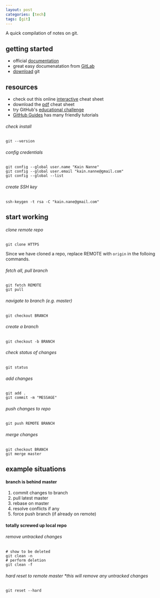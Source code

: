 ```yaml
---
layout: post
categories: [tech]
tags: [git]
---
```


A quick compilation of notes on git.

<!--excerpt separator -->

## getting started

- official [documentation](https://git-scm.com/)  
- great easy documenatation from [GitLab](https://docs.gitlab.com/ce/gitlab-basics)  
- [download](https://git-scm.com/book/en/v2/Getting-Started-Installing-Git) git  

## resources

- check out this online [interactive](http://ndpsoftware.com/git-cheatsheet.html) cheat sheet  
- download the [pdf](https://services.github.com/on-demand/downloads/github-git-cheat-sheet.pdf) cheat sheet  
- try GitHub's [educational challenge](https://try.github.io/)
- [GitHub Guides](https://guides.github.com/) has many friendly tutorials

###### check install  
```shell
git --version
```

###### config credentials  
```shell
git config --global user.name "Kain Nanne"
git config --global user.email "kain.nanne@gmail.com"
git config --global --list
```

###### create SSH key  
```shell
ssh-keygen -t rsa -C "kain.nane@gmail.com"
```

## start working

###### clone remote repo  
```shell
git clone HTTPS
```

Since we have cloned a repo, replace REMOTE with `origin` in the folloing commands.

###### fetch all, pull branch  
```shell
git fetch REMOTE
git pull
```

###### navigate to branch (e.g. master)  
```shell
git checkout BRANCH
```

###### create a branch  
```shell
git checkout -b BRANCH
```

###### check status of changes  
```shell
git status
```

###### add changes  
```shell
git add .
git commit -m "MESSAGE"
```

###### push changes to repo  
```shell
git push REMOTE BRANCH
```

###### merge changes  
```shell
git checkout BRANCH
git merge master
```

## example situations  

#### branch is behind master

1. commit changes to branch
2. pull latest master
3. rebase on master
4. resolve conflicts if any
5. force push branch (if already on remote)

#### totally screwed up local repo

###### remove untracked changes
```shell
# show to be deleted
git clean -n
# perform deletion
git clean -f
```

###### hard reset to remote master **this will remove any untracked changes*
```shell
git reset --hard
```
